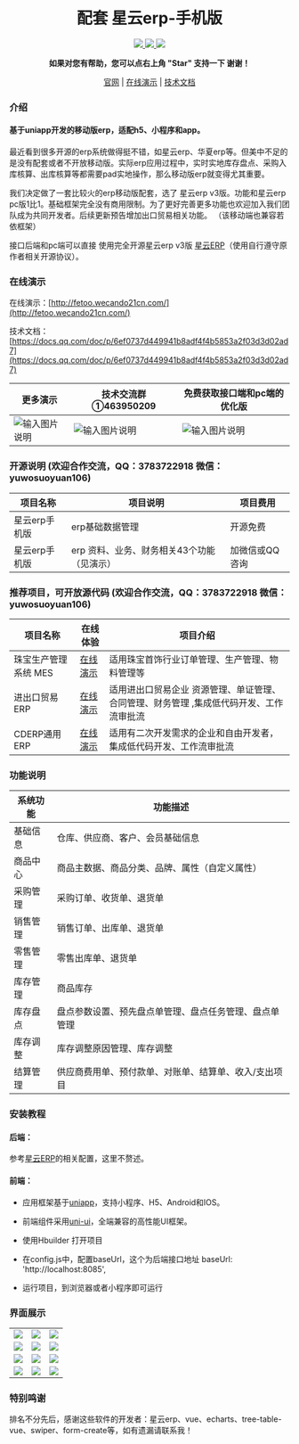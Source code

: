 # 
<h1 align="center">配套 星云erp-手机版</h1> 
<p align="center">
    <a href="http://wecando21cn.com">
     <img src="https://img.shields.io/badge/License-apache2.0-green.svg?style=flat" />
    </a>
    <a href="#">
        <img src="https://img.shields.io/badge/Edition-1.1-blue.svg" />
    </a>
     <a href="#">
        <img src="https://img.shields.io/badge/download-80m-red.svg" />
    </a>
</p>
<p align="center">    
    <b>如果对您有帮助，您可以点右上角 "Star" 支持一下 谢谢！</b>
</p>
<div align="center">

[官网](http://wecando21cn.com) |
[在线演示](http://fetoo.wecando21cn.com/)  |
[技术文档](https://docs.qq.com/doc/p/6ef0737d449941b8adf4f4b5853a2f03d3d02ad7) 

</div>

### 介绍

<h4>基于uniapp开发的移动版erp，适配h5、小程序和app。</h4>

最近看到很多开源的erp系统做得挺不错，如星云erp、华夏erp等。但美中不足的是没有配套或者不开放移动版。实际erp应用过程中，实时实地库存盘点、采购入库核算、出库核算等都需要pad实地操作，那么移动版erp就变得尤其重要。

我们决定做了一套比较火的erp移动版配套，选了 星云erp v3版。功能和星云erp pc版1比1。基础框架完全没有商用限制。为了更好完善更多功能也欢迎加入我们团队成为共同开发者。后续更新预告增加出口贸易相关功能。
（该移动端也兼容若依框架）

接口后端和pc端可以直接 使用完全开源星云erp v3版 [星云ERP](https://gitee.com/lframework/xingyun/tree/v3/)（使用自行遵守原作者相关开源协议）。



### 在线演示

在线演示：[http://fetoo.wecando21cn.com/](http://fetoo.wecando21cn.com/)

技术文档：[https://docs.qq.com/doc/p/6ef0737d449941b8adf4f4b5853a2f03d3d02ad7](https://docs.qq.com/doc/p/6ef0737d449941b8adf4f4b5853a2f03d3d02ad7) 


| 更多演示  | 技术交流群①463950209  |  免费获取接口端和pc端的优化版 |
| ------------ | ------------ | ------------ |
|![输入图片说明](https://gitee.com/i-love-ai/xy-mobile-master/raw/master/static/images/wx.jpg)|![输入图片说明](https://gitee.com/i-love-ai/xy-mobile-master/raw/master/ui/qq.png)|![输入图片说明](https://gitee.com/i-love-ai/xy-mobile-master/raw/master/ui/kefuqq.jpg)|

### 开源说明 (欢迎合作交流，QQ：3783722918   微信：yuwosuoyuan106)
| 项目名称  | 项目说明  |  项目费用 |
| ------------ | --------------------- | ------------ |
| 星云erp手机版 | erp基础数据管理 | 开源免费 |
| 星云erp手机版 | erp 资料、业务、财务相关43个功能（见演示） | 加微信或QQ咨询 |

### 推荐项目，可开放源代码 (欢迎合作交流，QQ：3783722918   微信：yuwosuoyuan106)

| 项目名称  | 在线体验  |  项目介绍 |
| ------------ | ------------ | ------------ |
|珠宝生产管理系统 MES | [在线演示](http://mes.wecando21cn.com/) | 适用珠宝首饰行业订单管理、生产管理、物料管理等 |
|进出口贸易ERP | [在线演示](http://cd.wecando21cn.com/) | 适用进出口贸易企业 资源管理、单证管理、合同管理、财务管理 ,集成低代码开发、工作流审批流 |
|CDERP通用ERP | [在线演示](http://erpplus.wecando21cn.com/) | 适用有二次开发需求的企业和自由开发者，集成低代码开发、工作流审批流  |


### 功能说明

| 系统功能 | 功能描述                        |
|------|-----------------------------|
| 基础信息 | 仓库、供应商、客户、会员基础信息            |
| 商品中心 | 商品主数据、商品分类、品牌、属性（自定义属性）     |
| 采购管理 | 采购订单、收货单、退货单                |
| 销售管理 | 销售订单、出库单、退货单                |
| 零售管理 | 零售出库单、退货单                   |
| 库存管理 | 商品库存                        |
| 库存盘点 | 盘点参数设置、预先盘点单管理、盘点任务管理、盘点单管理 |
| 库存调整 | 库存调整原因管理、库存调整               |
| 结算管理 | 供应商费用单、预付款单、对账单、结算单、收入/支出项目 |



### 安装教程

#### 后端：
参考[星云ERP](https://gitee.com/lframework/xingyun/tree/v3/)的相关配置，这里不赘述。


#### 前端：

* 应用框架基于[uniapp](https://uniapp.dcloud.net.cn/)，支持小程序、H5、Android和IOS。
* 前端组件采用[uni-ui](https://github.com/dcloudio/uni-ui)，全端兼容的高性能UI框架。

* 使用Hbuilder 打开项目
* 在config.js中，配置baseUrl，这个为后端接口地址
   baseUrl: 'http://localhost:8085',
* 运行项目，到浏览器或者小程序即可运行


### 界面展示
<table>
    <tr>
        <td><img src="https://gitee.com/i-love-ai/xy-mobile-master/raw/master/ui/1.png"/></td>
        <td><img src="https://gitee.com/i-love-ai/xy-mobile-master/raw/master/ui/2.png"/></td>
		<td><img src="https://gitee.com/i-love-ai/xy-mobile-master/raw/master/ui/3.png"/></td>
    </tr>
	<tr>
        <td><img src="https://gitee.com/i-love-ai/xy-mobile-master/raw/master/ui/4.png"/></td>
        <td><img src="https://gitee.com/i-love-ai/xy-mobile-master/raw/master/ui/5png.png"/></td>
		<td><img src="https://gitee.com/i-love-ai/xy-mobile-master/raw/master/ui/6.png"/></td>
    </tr>
	<tr>
        <td><img src="https://gitee.com/i-love-ai/xy-mobile-master/raw/master/ui/7.png"/></td>
        <td><img src="https://gitee.com/i-love-ai/xy-mobile-master/raw/master/ui/8.png"/></td>
		<td><img src="https://gitee.com/i-love-ai/xy-mobile-master/raw/master/ui/9.png"/></td>
    </tr>
   </tr>
	<tr>
        <td><img src="https://gitee.com/i-love-ai/xy-mobile-master/raw/master/ui/10.png"/></td>
        <td><img src="https://gitee.com/i-love-ai/xy-mobile-master/raw/master/ui/11png.png"/></td>
		<td><img src="https://gitee.com/i-love-ai/xy-mobile-master/raw/master/ui/12.png"/></td>
    </tr>
</table>

### 特别鸣谢

排名不分先后，感谢这些软件的开发者：星云erp、vue、echarts、tree-table-vue、swiper、form-create等，如有遗漏请联系我！

